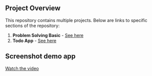 ## Project Overview

This repository contains multiple projects. Below are links to specific sections of the repository:

1. **Problem Solving Basic** - [See here](https://github.com/0raafi/waizly-technical-test/tree/master/problem-solving-basic#readme)
2. **Todo App** - [See here](https://github.com/0raafi/waizly-technical-test/tree/master/todo-app#readme)


## Screenshot demo app
[Watch the video](https://drive.google.com/file/d/10CXQYXGXlwChqus7ONsu7CIaUCjZkWC9/view)
